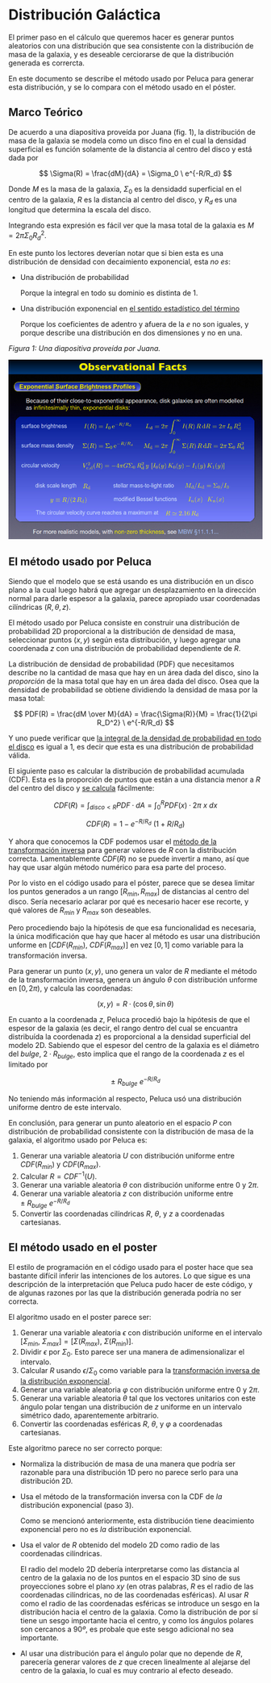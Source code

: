 # Distribución Galáctica

El primer paso en el cálculo que queremos hacer es generar puntos aleatorios con una distribución que sea
consistente con la distribución de masa de la galaxia, y es deseable cerciorarse de que la distribución
generada es corrercta.

En este documento se describe el método usado por Peluca para generar esta distribución, y se lo compara
con el método usado en el póster.

## Marco Teórico

De acuerdo a una diapositiva proveída por Juana (fig. 1), la distribución de masa de la galaxia se modela como
un disco fino en el cual la densidad superficial es función solamente de la distancia al centro del disco y está
dada por

$$ \Sigma(R) = \frac{dM}{dA} = \Sigma_0 \ e^{-R/R_d} $$

Donde $M$ es la masa de la galaxia, $\Sigma_0$ es la densidadd superficial en el centro de la galaxia, $R$ es la
distancia al centro del disco, y $R_d$ es una longitud que determina la escala del disco.

Integrando esta expresión es fácil ver que la masa total de la galaxia es $M = 2\pi \Sigma_0 R_d^2$.

En este punto los lectores deverían notar que si bien esta es una distribución de densidad con decaimiento exponencial,
esta *no es*:

- Una distribución de probabilidad

  Porque la integral en todo su dominio es distinta de 1.
  
- Una distribución exponencial en [el sentido estadístico del término](https://es.wikipedia.org/wiki/Distribuci%C3%B3n_exponencial)

  Porque los coeficientes de adentro y afuera de la $e$ no son iguales, y porque describe una distribución en dos dimensiones y no en una.


*Figura 1: Una diapositiva proveída por Juana.*

![Diapositiva](diapositiva.jpeg)

## El método usado por Peluca

Siendo que el modelo que se está usando es una distribución en un disco plano a la cual luego habrá que agregar un desplazamiento
en la dirección normal para darle espesor a la galaxia, parece apropiado usar coordenadas cilíndricas $(R, \theta, z)$.

El método usado por Peluca consiste en construir una distribución de probabilidad 2D proporcional a la distribución de
densidad de masa, seleccionar puntos $(x, y)$ según esta distribución, y luego agregar una coordenada $z$ con una distribución de 
probabilidad dependiente de $R$.

La distribución de densidad de probabilidad (PDF) que necesitamos describe no la cantidad de masa que hay en un área dada del
disco, sino la *proporción* de la masa total que hay en un área dada del disco. Osea que la densidad de probabilidad se obtiene
dividiendo la densidad de masa por la masa total:

$$ PDF(R) = \frac{dM \over M}{dA} = \frac{\Sigma(R)}{M} = \frac{1}{2\pi R_D^2} \ e^{-R/R_d} $$

Y uno puede verificar que [la integral de la densidad de probabilidad en todo el disco](https://www.wolframalpha.com/input?i=integral+of+exp%28-R%2Fa%29*2pi*R%2F%282pi*a%5E2%29+dR+from+0+to+inf)
es igual a 1, es decir que esta es una distribución de probabilidad válida.

El siguiente paso es calcular la distribución de probabilidad acumulada (CDF). Esta es la proporción de puntos que están
a una distancia menor a $R$ del centro del disco y [se calcula](https://www.wolframalpha.com/input?i=integral+of+x*exp%28-x%2Fa%29%2Fa%5E2+from+0+to+R) fácilmente:

$$ CDF(R) = \int_{disco < R} PDF · dA = \int_0^R PDF(x) · 2\pi\ x \ dx  $$

$$ CDF(R) = 1- e^{-R/R_d}\ (1 + R/R_d) $$

Y ahora que conocemos la CDF podemos usar el [método de la transformación inversa](https://es.wikipedia.org/wiki/M%C3%A9todo_de_la_transformada_inversa)
para generar valores de $R$ con la distribución correcta. Lamentablemente $CDF(R)$ no se puede invertir a mano, así
que hay que usar algún método numérico para esa parte del proceso.

Por lo visto en el código usado para el póster, parece que se desea limitar los puntos generados a un rango $[R_{min}, R_{max}]$ de
distancias al centro del disco. Sería necesario aclarar por qué es necesario hacer ese recorte, y qué valores de $R_{min}$ y $R_{max}$
son deseables.

Pero procediendo bajo la hipótesis de que esa funcionalidad es necesaria, la única modificación que hay que hacer al método es
usar una distribución unforme en $[CDF(R_{min}),\ CDF(R_{max})]$ en vez $[0, 1]$ como variable para la transformación inversa.

Para generar un punto $(x, y)$, uno genera un valor de $R$ mediante el método de la transformación inversa, genera un ángulo
$\theta$ con distribución unforme en $[0, 2\pi)$, y calcula las coordenadas:

$$ (x, y) = R · (\cos{\theta}, \sin{\theta}) $$

En cuanto a la coordenada $z$, Peluca procedió bajo la hipótesis de que el espesor de la galaxia (es decir, el rango dentro del
cual se encuantra distribuída la coordenada $z$) es proporcional a la densidad superficial del modelo 2D. Sabiendo que el espesor
del centro de la galaxia es el diámetro del *bulge*, $2 · R_{bulge}$, esto implica que el rango de la coordenada $z$ es el
limitado por

$$ \pm\ R_{bulge}\ e^{-R/R_d} $$

No teniendo más información al respecto, Peluca usó una distribución uniforme dentro de este intervalo.

En conclusión, para generar un punto aleatorio en el espacio $P$ con distribución de probabilidad consistente con la 
distribución de masa de la galaxia, el algoritmo usado por Peluca es:

1. Generar una variable aleatoria $U$ con distribución uniforme entre $CDF(R_{min})$ y $CDF(R_{max})$.
2. Calcular $R = CDF^{-1}(U)$.
3. Generar una variable aleatoria $\theta$ con distribución uniforme entre $0$ y $2\pi$.
4. Generar una variable aleatoria $z$ con distribución uniforme entre $\pm\ R_{bulge}\ e^{-R/R_d}$
5. Convertir las coordenadas cilíndricas $R$, $\theta$, y $z$ a coordenadas cartesianas.

## El método usado en el poster

El estilo de programación en el código usado para el poster hace que sea bastante difícil inferir las intenciones
de los autores. Lo que sigue es una descripción de la interpretación que Peluca pudo hacer de este código, y de
algunas razones por las que la distribución generada podría no ser correcta.

El algoritmo usado en el poster parece ser:

1. Generar una variable aleatoria $\epsilon$ con distribución uniforme en el intervalo $[\Sigma_{min},\ \Sigma_{max}] = [\Sigma(R_{max}),\ \Sigma(R_{min})]$.
2. Dividir $\epsilon$ por $\Sigma_0$. Esto parece ser una manera de adimensionalizar el intervalo.
3. Calcular $R$ usando $\epsilon/\Sigma_0$ como variable para la [transformación inversa de la distribución exponencial](https://es.wikipedia.org/wiki/Distribuci%C3%B3n_exponencial#M%C3%A9todos_computacionales).
4. Generar una variable aleatoria $\varphi$ con distribución uniforme entre $0$ y $2\pi$.
5. Generar una variable aleatoria $\theta$ tal que los vectores unitarios con este ángulo polar tengan una distribución de $z$ uniforme en un intervalo simétrico dado, aparentemente arbitrario.
6. Convertir las coordenadas esféricas $R$, $\theta$, y $\varphi$ a coordenadas cartesianas.

Este algoritmo parece no ser correcto porque:

- Normaliza la distribución de masa de una manera que podría ser razonable para una distribución 1D pero no parece serlo para una distribución 2D.
- Usa el método de la transformación inversa con la CDF de *la* distribución exponencial (paso 3).

  Como se mencionó anteriormente, esta distribución tiene deacimiento exponencial pero no es *la* distribución exponencial.
  
- Usa el valor de $R$ obtenido del modelo 2D como radio de las coordenadas cilíndricas.

  El radio del modelo 2D debería interpretarse como las distancia al centro de la galaxia no de los puntos en el espacio 3D
  sino de sus proyecciones sobre el plano $xy$ (en otras palabras, $R$ es el radio de las coordenadas cilíndricas, no de las
  coordenadas esféricas). Al usar $R$ como el radio de las coordenadas esféricas se introduce un sesgo en la distribución hacia
  el centro de la galaxia. Como la distribución de por sí tiene un sesgo importante hacia el centro, y como los ángulos polares
  son cercanos a $90º$, es probale que este sesgo adicional no sea importante.
  
- Al usar una distribución para el ángulo polar que no depende de $R$, parecería generar valores de $z$ que crecen linealmente al alejarse
  del centro de la galaxia, lo cual es muy contrario al efecto deseado.
